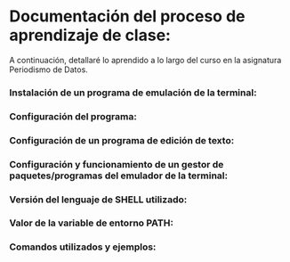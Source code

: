 # Documentación del proceso de aprendizaje de clase: 
A continuación, detallaré lo aprendido a lo largo del curso en la asignatura Periodismo de Datos. 

### Instalación de un programa de emulación de la terminal:


### Configuración del programa:
### Configuración de un programa de edición de texto:
### Configuración y funcionamiento de un gestor de paquetes/programas del emulador de la terminal: 
### Versión del lenguaje de SHELL utilizado:
### Valor de la variable de entorno PATH:
### Comandos utilizados y ejemplos:
